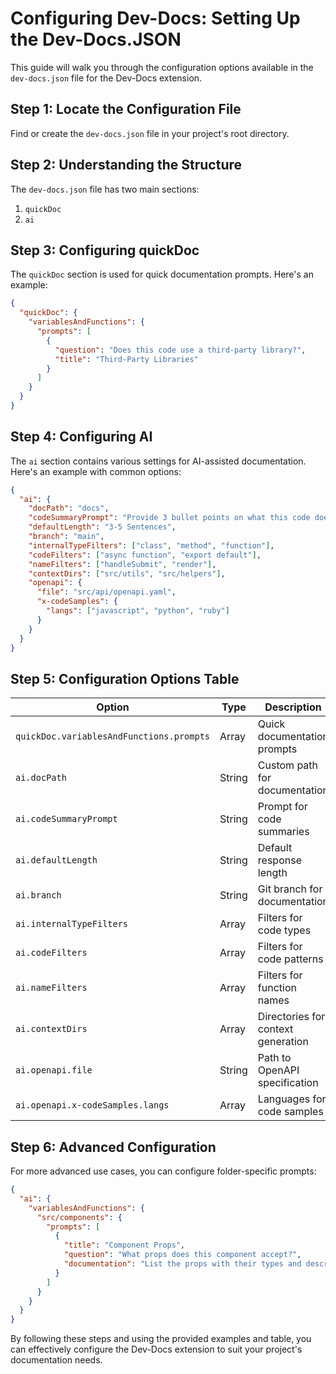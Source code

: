 # Configuring Dev-Docs: Setting Up the Dev-Docs.JSON

This guide will walk you through the configuration options available in the `dev-docs.json` file for the Dev-Docs extension.

## Step 1: Locate the Configuration File

Find or create the `dev-docs.json` file in your project's root directory.

## Step 2: Understanding the Structure

The `dev-docs.json` file has two main sections:

1. `quickDoc`
2. `ai`

## Step 3: Configuring quickDoc

The `quickDoc` section is used for quick documentation prompts. Here's an example:

```json
{
  "quickDoc": {
    "variablesAndFunctions": {
      "prompts": [
        {
          "question": "Does this code use a third-party library?",
          "title": "Third-Party Libraries"
        }
      ]
    }
  }
}
```

## Step 4: Configuring AI

The `ai` section contains various settings for AI-assisted documentation. Here's an example with common options:

```json
{
  "ai": {
    "docPath": "docs",
    "codeSummaryPrompt": "Provide 3 bullet points on what this code does",
    "defaultLength": "3-5 Sentences",
    "branch": "main",
    "internalTypeFilters": ["class", "method", "function"],
    "codeFilters": ["async function", "export default"],
    "nameFilters": ["handleSubmit", "render"],
    "contextDirs": ["src/utils", "src/helpers"],
    "openapi": {
      "file": "src/api/openapi.yaml",
      "x-codeSamples": {
        "langs": ["javascript", "python", "ruby"]
      }
    }
  }
}
```

## Step 5: Configuration Options Table

| Option | Type | Description | Default |
|--------|------|-------------|---------|
| `quickDoc.variablesAndFunctions.prompts` | Array | Quick documentation prompts | See example |
| `ai.docPath` | String | Custom path for documentation | "some custom path" |
| `ai.codeSummaryPrompt` | String | Prompt for code summaries | "3 Bullet points on what the code does" |
| `ai.defaultLength` | String | Default response length | "3-5 Sentences" |
| `ai.branch` | String | Git branch for documentation | "main" |
| `ai.internalTypeFilters` | Array | Filters for code types | ["file", "module", "class", ...] |
| `ai.codeFilters` | Array | Filters for code patterns | ["async function", "export default"] |
| `ai.nameFilters` | Array | Filters for function names | ["handleSubmit", "render"] |
| `ai.contextDirs` | Array | Directories for context generation | ["src/utils", "src/helpers"] |
| `ai.openapi.file` | String | Path to OpenAPI specification | "src/api/openapi.yaml" |
| `ai.openapi.x-codeSamples.langs` | Array | Languages for code samples | ["javascript", "python", "ruby"] |

## Step 6: Advanced Configuration

For more advanced use cases, you can configure folder-specific prompts:

```json
{
  "ai": {
    "variablesAndFunctions": {
      "src/components": {
        "prompts": [
          {
            "title": "Component Props",
            "question": "What props does this component accept?",
            "documentation": "List the props with their types and descriptions."
          }
        ]
      }
    }
  }
}
```

By following these steps and using the provided examples and table, you can effectively configure the Dev-Docs extension to suit your project's documentation needs.

  